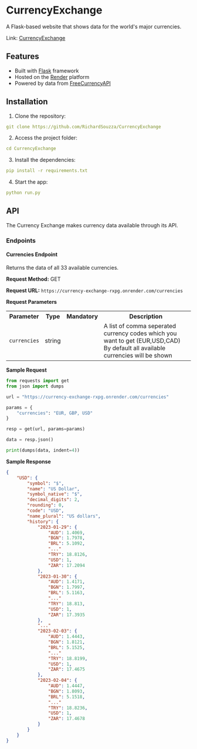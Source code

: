 # CurrencyExchange
A Flask-based website that shows data for the world's major currencies.

Link: [CurrencyExchange](https://currencyexchange.onrender.com/)

## Features
- Built with [Flask](https://flask.palletsprojects.com/) framework
- Hosted on the [Render](https://render.com/) platform
- Powered by data from [FreeCurrencyAPI](https://freecurrencyapi.com/)

## Installation
1. Clone the repository:
```yaml
git clone https://github.com/RichardSouzza/CurrencyExchange
```
2. Access the project folder:
```yaml
cd CurrencyExchange
```
3. Install the dependencies:
```yaml
pip install -r requirements.txt
```
4. Start the app:
```yaml
python run.py
```

## API
The Currency Exchange makes currency data available through its API.

### Endpoints
#### Currencies Endpoint
Returns the data of all 33 available currencies.

**Request Method:** GET

**Request URL:** `https://currency-exchange-rxpg.onrender.com/currencies`

**Request Parameters**

<table>
  <tr>
    <th>Parameter</th>
    <th>Type</th>
    <th>Mandatory</th>
    <th>Description</th>
  </tr>
  <tr>
    <td><code>currencies</code></td>
    <td>string</td>
    <td></td>
    <td>
      A list of comma seperated currency
      codes which you want to get (EUR,USD,CAD)
      By default all available currencies will be shown
    </td>
  </tr>
</table>

**Sample Request**
```python
from requests import get
from json import dumps

url = "https://currency-exchange-rxpg.onrender.com/currencies"

params = {
    "currencies": "EUR, GBP, USD"
}

resp = get(url, params=params)

data = resp.json()

print(dumps(data, indent=4))
```

**Sample Response**

```json
{
    "USD": {
        "symbol": "$",
        "name": "US Dollar",
        "symbol_native": "$",
        "decimal_digits": 2,
        "rounding": 0,
        "code": "USD",
        "name_plural": "US dollars",
        "history": {
            "2023-01-29": {
                "AUD": 1.4069,
                "BGN": 1.7978,
                "BRL": 5.1092,
                "..."
                "TRY": 18.8126,
                "USD": 1,
                "ZAR": 17.2094
            },
            "2023-01-30": {
                "AUD": 1.4171,
                "BGN": 1.7997,
                "BRL": 5.1163,
                "..."
                "TRY": 18.813,
                "USD": 1,
                "ZAR": 17.3935
            },
            "..."
            "2023-02-03": {
                "AUD": 1.4443,
                "BGN": 1.8121,
                "BRL": 5.1525,
                "..."
                "TRY": 18.8199,
                "USD": 1,
                "ZAR": 17.4675
            },
            "2023-02-04": {
                "AUD": 1.4447,
                "BGN": 1.8093,
                "BRL": 5.1518,
                "..."
                "TRY": 18.8236,
                "USD": 1,
                "ZAR": 17.4678
            }
        }
    }
}
```
